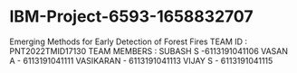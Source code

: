 # IBM-Project-6593-1658832707
Emerging Methods for Early Detection of Forest Fires
TEAM ID : PNT2022TMID17130
TEAM MEMBERS :
SUBASH S -6113191041106
VASAN A - 6113191041111
VASIKARAN - 6113191041113
VIJAY S - 6113191041115
